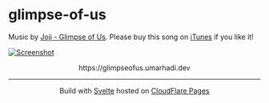 # glimpse-of-us

Music by [Joji - Glimpse of Us](https://www.youtube.com/watch?v=FvOpPeKSf_4). Please buy this song on [iTunes](https://music.apple.com/id/album/la-la-la/1560745920?i=1560746257) if you like it!

[![Screenshot](https://ik.imagekit.io/umarhadi/goldenhour/Screenshot_2022-06-18_at_01-43-41_glimpse_of_us_mxrpCrfWq.png?ik-sdk-version=javascript-1.4.3&updatedAt=1655491494782)](https://glimpseofus.umarhadi.dev)

<p align="center">
  https://glimpseofus.umarhadi.dev
</p>

---

<div align="center">

  Build with [Svelte](https://svelte.dev) hosted on [CloudFlare Pages](https://pages.cloudflare.com)
  
</div>